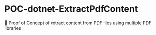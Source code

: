 # POC-dotnet-ExtractPdfContent
🔬 Proof of Concept of extract content from PDF files using multiple PDF libraries
